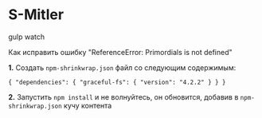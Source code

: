 # S-Mitler

gulp watch

Как исправить ошибку "ReferenceError: Primordials is not defined"

**1.** Создать `npm-shrinkwrap.json` файл со следующим содержимым:

`{
  "dependencies": {
    "graceful-fs": {
        "version": "4.2.2"
     }
  }
}`

**2.** Запустить `npm install` и не волнуйтесь, он обновится, добавив в `npm-shrinkwrap.json` кучу контента